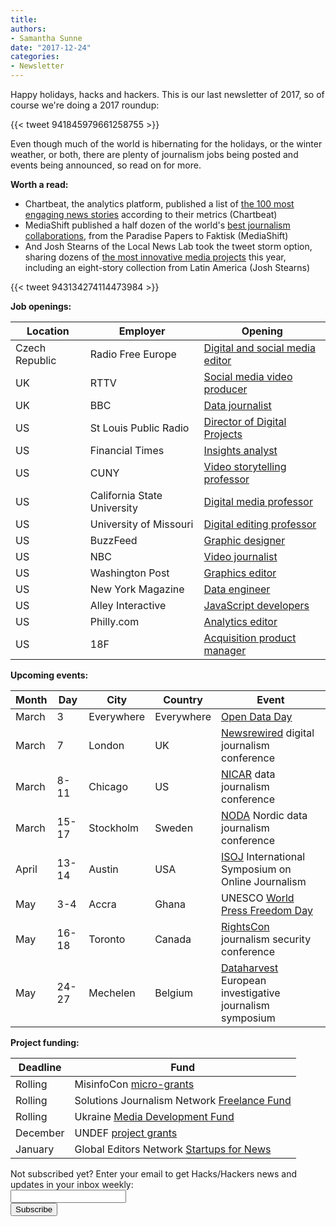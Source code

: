 ```yaml
---
title: 
authors:
- Samantha Sunne
date: "2017-12-24"
categories:
- Newsletter
---
```


Happy holidays, hacks and hackers. This is our last newsletter of 2017, so of course we're doing a 2017 roundup:

{{< tweet 941845979661258755 >}}

Even though much of the world is hibernating for the holidays, or the winter weather, or both, there are plenty of journalism jobs being posted and events being announced, so read on for more.

**Worth a read:**

* Chartbeat, the analytics platform, published a list of [the 100 most engaging news stories](http://2017.chartbeat.com/intro) according to their metrics (Chartbeat)
* MediaShift published a half dozen of the world's [best journalism collaborations](http://mediashift.org/2017/12/collaborative-journalism-comes-into-its-own/), from the Paradise Papers to Faktisk (MediaShift)
* And Josh Stearns of the Local News Lab took the tweet storm option, sharing dozens of [the most innovative media projects](https://twitter.com/jcstearns/status/941845979661258755) this year, including an eight-story collection from Latin America (Josh Stearns)

{{< tweet 943134274114473984 >}}

**Job openings:**

| Location | Employer | Opening |
| -------- | -------- | ------- |
Czech Republic | Radio Free Europe | [Digital and social media editor](https://snd.org/jobs/view/digital-social-media-editor-3/')
UK | RTTV | [Social media video producer](https://www.journalism.co.uk/media-jobs/social-media-video-producer/s75/a715049/)
UK | BBC | [Data journalist](http://careerssearch.bbc.co.uk/jobs/job/Broadcast-Journalist-Data-BBC-Look-North-Yorkshire/25276)
US | St Louis Public Radio | [Director of Digital Projects](http://careers.journalists.org/jobs/10592628/editor-digital-special-projects)
US | Financial Times | [Insights analyst](https://www.mediabistro.com/jobs/description/365830/insights-analyst/)
US | CUNY | [Video storytelling professor](http://careers.journalists.org/jobs/10592385/associate-professor-video-storytelling)
US | California State University | [Digital media professor](http://careers.journalists.org/jobs/10589333/assistant-or-associate-professor-in-digital-media-and-emerging-journalistic-practices)
US | University of Missouri | [Digital editing professor](http://careers.journalists.org/jobs/10581286/knight-chair-in-digital-editing-and-producing-professional-practice-professor)
US | BuzzFeed | [Graphic designer](https://snd.org/jobs/view/jr-graphic-designer/)
US | NBC | [Video journalist](http://www.careers.poynter.org/job/32671316/journalist-job-in-mcallen-tx)
US | Washington Post | [Graphics editor](http://washpostpr.tumblr.com/post/168786376352/job-posting-senior-graphics-editor)
US | New York Magazine | [Data engineer](https://jobs.lever.co/nymedia/ddf17b8e-05d6-4b52-aaf7-f0856ccefc02)
US | Alley Interactive | [JavaScript developers](http://jobs.alleyinteractive.com/apply/pL7TkBFOGZ/JavaScript-Application-Developer?source=newsnerdery)
US | Philly.com | [Analytics editor](https://technical.ly/job/digital-analyst/)
US | 18F | [Acquisition product manager](https://18f.gsa.gov/join/)

**Upcoming events:**

| Month | Day | City | Country | Event |
| ----- | --- | ---- | ------- | ----- |
March | 3 | Everywhere | Everywhere | [Open Data Day](http://opendataday.org/)
March | 7 | London | UK | [Newsrewired](https://www.newsrewired.com/) digital journalism conference
March | 8-11 | Chicago | US | [NICAR](https://ire.org/conferences/nicar18/) data journalism conference
March | 15-17 | Stockholm | Sweden | [NODA](http://noda2018.se/) Nordic data journalism conference
April | 13-14 | Austin | USA | [ISOJ](https://www.isoj.org/) International Symposium on Online Journalism
May | 3-4 | Accra | Ghana | UNESCO [World Press Freedom Day](https://en.unesco.org/news/ghana-host-2018-edition-world-press-freedom-day)
May | 16-18 | Toronto | Canada | [RightsCon](https://www.rightscon.org/) journalism security conference
May | 24-27 | Mechelen | Belgium | [Dataharvest](http://www.journalismfund.eu/european-investigative-journalism-dataharvest-conference) European investigative journalism symposium

**Project funding:**

| Deadline | Fund |
| -------- | ---- |
Rolling | MisinfoCon [micro-grants](https://docs.google.com/forms/d/e/1FAIpQLScyX13mJU0DLUaoAFijjClCOUbzKrdqfFR2gMwv0eXVKJYXyQ/viewform?c=0&w=1)
Rolling | Solutions Journalism Network [Freelance Fund](http://solutionsjournalism.org/now-offering-travel-funds-freelancers/)
Rolling | Ukraine [Media Development Fund](http://ijnet.org/en/opportunities/media-development-grants-available-ukraine)
December | UNDEF [project grants](https://www.un.org/democracyfund/application-materials)
January | Global Editors Network [Startups for News](https://www.journalism.co.uk/news/startups-with-innovative-solutions-for-newsrooms-can-now-apply-to-global-programme/s2/a712830/)

<div id="mc_embed_signup"><form id="mc-embedded-subscribe-form" class="validate" action="//hackshackers.us1.list-manage.com/subscribe/post?u=c56f2e53d5ed6ef87f8aaa75c&amp;id=fb2bc6f10b" method="post" name="mc-embedded-subscribe-form" novalidate="" target="_blank">

<div id="mc_embed_signup_scroll">

<div class="mc-field-group"><label for="mce-EMAIL">Not subscribed yet? Enter your email to get Hacks/Hackers news and updates in your inbox weekly:  </label></div>

<div class="mc-field-group"><input id="mce-EMAIL" class="required email" name="EMAIL" type="email" value="" /></div>

<!-- real people should not fill this in and expect good things - do not remove this or risk form bot signups-->

<div style="position: absolute; left: -5000px;"><input tabindex="-1" name="b_c56f2e53d5ed6ef87f8aaa75c_fb2bc6f10b" type="text" value="" /></div>

<div class="clear"><input id="mc-embedded-subscribe" class="button" name="subscribe" type="submit" value="Subscribe" /></div>

</div>

</form></div>

<!--End mc_embed_signup-->

<meta name="twitter:card" content="summary">

<meta name="twitter:image:src" content="https://hackshackers.com/content-images/about/hackshackers_logomark.png">

